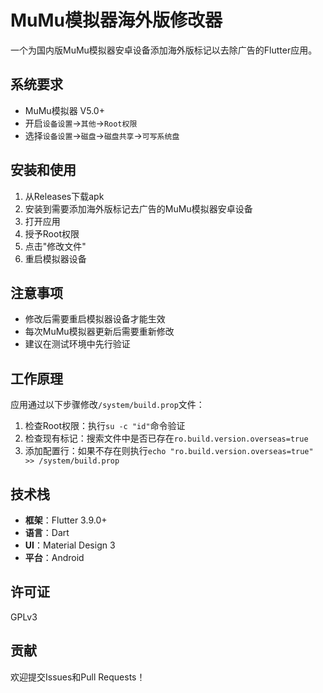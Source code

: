 # MuMu模拟器海外版修改器

一个为国内版MuMu模拟器安卓设备添加海外版标记以去除广告的Flutter应用。

## 系统要求

- MuMu模拟器 V5.0+
- 开启`设备设置`->`其他`->`Root权限`
- 选择`设备设置`->`磁盘`->`磁盘共享`->`可写系统盘`

## 安装和使用

1. 从Releases下载apk
2. 安装到需要添加海外版标记去广告的MuMu模拟器安卓设备
3. 打开应用
4. 授予Root权限
5. 点击"修改文件"
6. 重启模拟器设备

## 注意事项

- 修改后需要重启模拟器设备才能生效
- 每次MuMu模拟器更新后需要重新修改
- 建议在测试环境中先行验证

## 工作原理

应用通过以下步骤修改`/system/build.prop`文件：

1. 检查Root权限：执行`su -c "id"`命令验证
2. 检查现有标记：搜索文件中是否已存在`ro.build.version.overseas=true`
3. 添加配置行：如果不存在则执行`echo "ro.build.version.overseas=true" >> /system/build.prop`

## 技术栈

- **框架**：Flutter 3.9.0+
- **语言**：Dart
- **UI**：Material Design 3
- **平台**：Android

## 许可证

GPLv3

## 贡献

欢迎提交Issues和Pull Requests！
